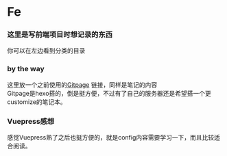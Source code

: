 # Fe
### 这里是写前端项目时想记录的东西
你可以在左边看到分类的目录
### by the way
这里放一个之前使用的[Gitpage](https://cruelpineapple.github.io/) 链接，同样是笔记的内容  
Gitpage是hexo搭的，倒是挺方便，不过有了自己的服务器还是希望搭一个更customize的笔记本。  
### Vuepress感想
感觉Vuepress熟了之后也挺方便的，就是config内容需要学习一下，而且比较适合阅读。

